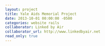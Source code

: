 ```yaml
---
layout: project
title: Yale Aids Memorial Project
date: 2013-10-01 00:00:00 -0500
categories: website rails
collaborator: Linked by Air
collaborator_url: http://www.linkedbyair.net
read_only: true
---
```

